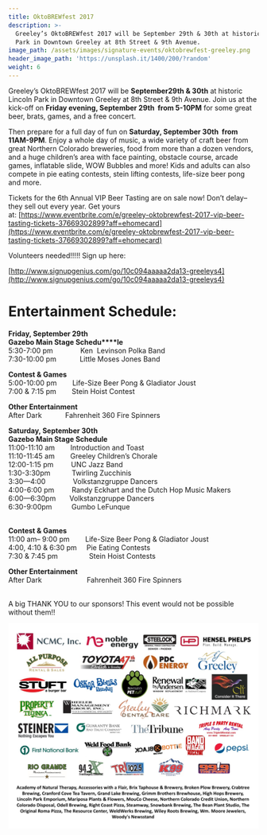 ```yaml
---
title: OktoBREWfest 2017
description: >-
  Greeley’s OktoBREWfest 2017 will be September 29th & 30th at historic Lincoln
  Park in Downtown Greeley at 8th Street & 9th Avenue.
image_path: /assets/images/signature-events/oktobrewfest-greeley.png
header_image_path: 'https://unsplash.it/1400/200/?random'
weight: 6
---
```



Greeley’s OktoBREWfest 2017 will be **September29th & 30th** at historic Lincoln Park in Downtown Greeley at 8th Street & 9th Avenue. Join us at the kick-off on **Friday evening, September 29th &nbsp;from 5-10PM** for some great beer, brats, games, and a free concert.

Then prepare for a full day of fun on **Saturday, September 30th &nbsp;from 11AM-9PM**. Enjoy a whole day of music, a wide variety of craft beer from great Northern Colorado breweries, food from more than a dozen vendors, and a huge children’s area with face painting, obstacle course, arcade games, inflatable slide, WOW Bubbles and more! Kids and adults can also compete in pie eating contests, stein lifting contests, life-size beer pong and more.&nbsp;

Tickets for the 6th Annual VIP Beer Tasting are on sale now! Don’t delay– they sell out every year. Get yours at:&nbsp;[https://www.eventbrite.com/e/greeley-oktobrewfest-2017-vip-beer-tasting-tickets-37669302899?aff=ehomecard](https://www.eventbrite.com/e/greeley-oktobrewfest-2017-vip-beer-tasting-tickets-37669302899?aff=ehomecard)

Volunteers needed!!!!! Sign up here:&nbsp;

[http://www.signupgenius.com/go/10c094aaaaa2da13-greeleys4](http://www.signupgenius.com/go/10c094aaaaa2da13-greeleys4)

# **Entertainment Schedule:**

**Friday, September 29th<br>Gazebo Main Stage Schedu****le**<br>5:30-7:00 pm &nbsp; &nbsp; &nbsp; &nbsp; &nbsp; &nbsp; &nbsp;Ken &nbsp;Levinson Polka Band &nbsp; &nbsp; &nbsp; &nbsp; &nbsp; &nbsp; &nbsp; &nbsp;<br>7:30-10:00 pm &nbsp; &nbsp; &nbsp; &nbsp; &nbsp; &nbsp;Little Moses Jones Band

**Contest & Games**<br>5:00-10:00 pm &nbsp; &nbsp; &nbsp; &nbsp;Life-Size Beer Pong & Gladiator Joust<br>7:00 & 7:15 pm &nbsp; &nbsp; &nbsp; &nbsp;Stein Hoist Contest

**Other Entertainment**<br>After Dark &nbsp; &nbsp; &nbsp; &nbsp; &nbsp; &nbsp;Fahrenheit 360 Fire Spinners

**Saturday, September 30th<br>Gazebo Main Stage Schedule**<br>11:00-11:10 am &nbsp; &nbsp; &nbsp; &nbsp;Introduction and Toast<br>11:10-11:45 am &nbsp; &nbsp; &nbsp; &nbsp;Greeley Children’s Chorale<br>12:00-1:15 pm &nbsp; &nbsp; &nbsp; &nbsp; UNC Jazz Band&nbsp;<br>1:30-3:30pm &nbsp; &nbsp; &nbsp; &nbsp; &nbsp; Twirling Zucchinis&nbsp;<br>3:30—4:00 &nbsp; &nbsp; &nbsp; &nbsp; &nbsp; &nbsp; &nbsp;Volkstanzgruppe Dancers<br>4:00-6:00 pm &nbsp; &nbsp; &nbsp; &nbsp; Randy Eckhart and the Dutch Hop Music Makers<br>6:00—6:30pm &nbsp; &nbsp; &nbsp; Volkstanzgruppe Dancers<br>6:30-9:00pm &nbsp; &nbsp; &nbsp; &nbsp; &nbsp;Gumbo LeFunque &nbsp; &nbsp;<br>&nbsp;&nbsp; &nbsp; &nbsp; &nbsp; &nbsp; &nbsp; &nbsp; &nbsp; &nbsp; &nbsp;

**Contest & Games**<br>11:00 am– 9:00 pm &nbsp; &nbsp; &nbsp; &nbsp;Life-Size Beer Pong & Gladiator Joust<br>4:00, 4:10 & 6:30 pm&nbsp; &nbsp; &nbsp;Pie Eating Contests &nbsp; &nbsp;<br>7:30 & 7:45 pm &nbsp; &nbsp; &nbsp; &nbsp; &nbsp; &nbsp; &nbsp; &nbsp;Stein Hoist Contests &nbsp; &nbsp;

**Other Entertainment**<br>After Dark &nbsp; &nbsp; &nbsp; &nbsp; &nbsp; &nbsp; &nbsp; &nbsp; &nbsp; &nbsp; &nbsp; Fahrenheit 360 Fire Spinners<br>&nbsp;

A big THANK YOU to our sponsors! This event would not be possible without them!!

![](/assets/versions/okt2017-sponsors--for-website-1---x----1650-1350x---.jpg)